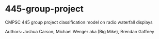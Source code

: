 # 445-group-project
CMPSC 445 group project classification model on radio waterfall displays

Authors: Joshua Carson, Michael Wenger aka (Big Mike), Brendan Gaffney
